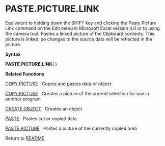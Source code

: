 # PASTE.PICTURE.LINK

Equivalent to holding down the SHIFT key and clicking the Paste Picture
Link command on the Edit menu in Microsoft Excel version 4.0 or to using
the camera tool. Pastes a linked picture of the Clipboard contents. This
picture is linked, so changes to the source data will be reflected in
the picture.

**Syntax**

**PASTE.PICTURE.LINK**( )

**Related Functions**

[COPY.PICTURE](COPY.PICTURE.md)&nbsp;&nbsp;&nbsp;Copies and pastes data or object

[COPY.PICTURE](COPY.PICTURE.md)&nbsp;&nbsp;&nbsp;Creates a picture of the current selection
for use in another program

[CREATE.OBJECT](CREATE.OBJECT.md)&nbsp;&nbsp;&nbsp;Creates an object

[PASTE](PASTE.md)&nbsp;&nbsp;&nbsp;Pastes cut or copied data

[PASTE.PICTURE](PASTE.PICTURE.md)&nbsp;&nbsp;&nbsp;Pastes a picture of the currently copied
area



Return to [README](README.md#P)

